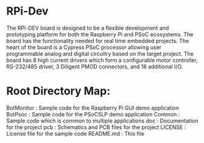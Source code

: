 RPi-Dev
=======
The RPi-DEV board is designed to be a flexible development
and prototyping platform for both the Raspberry Pi and PSoC
ecosystems. The board has the functionality needed for real
time embedded projects. The heart of the board is a Cypress
PSoC  processor allowing user programmable analog and digital
circuitry based on the target project. The board has 8
high current drivers which form a configurable motor 
controller, RS-232/485 driver, 3 Diligent PMOD connectors,
and 18 additional I/O.


Root Directory Map:
=======
BotMonitor : Sample code for the Raspberry Pi GUI demo application
BotPsoc : Sample code for the PSoC5LP demo application
Common : Sample code which is common to multiple applications
doc : Documentation for the project
pcb : Schematics and PCB files for the project
LICENSE : License file for the sample code
README.md : This file
